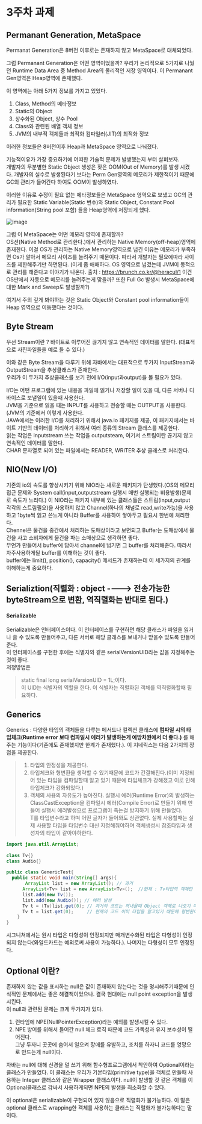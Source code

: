 # 3주차 과제

## Permanant Generation, MetaSpace
Permanat Generation은 8버전 이후로는 존재하지 않고 MetaSpace로 대체되었다.    

그럼 Permanant Generation은 어떤 영역이었을까? 우리가 논리적으로 5가지로 나눴던 Runtime Data Area 중 Method Area의 물리적인 저장 영역이다. 이 Permanant Gen영역은 Heap영역에 존재했다.  

이 영역에는 아래 5가지 정보를 가지고 있었다. 
1. Class, Method의 메타정보
2. Static의 Object
3. 상수화된 Object, 상수 Pool
4. Class와 관련된 배열 객체 정보
5. JVM의 내부적 객체들과 최적화 컴파일러(JIT)의 최적화 정보
  
이러한 정보들은 8버전이후 Heap과 MetaSpace 영역으로 나눠졌다.

기능적이유가 가장 중요하기에 어떠한 기술적 문제가 발생했는지 부터 살펴보자.  
개발자의 무분별한 Static Object 생성은 잦은 OOM(Out of Memory)를 발생 시켰다. 개발자의 실수로 발생된다기 보다는 Perm Gen영역의 메모리가 제한적이기 때문에 GC의 관리가 들어간다 하여도
OOM이 발생하였다.    

이러한 이유로 수정이 필요 없는 메타정보들은 MetaSpace 영역으로 보냈고 GC의 관리가 필요한 Static Variable(Static 변수)와 Static Object, Constant Pool information(String pool 포함)
들을 Heap영역에 저장되게 했다.   

![image](https://user-images.githubusercontent.com/78134917/155848432-4cc9b76d-dc25-4807-b774-d6390da835f7.png)


그럼 이 MetaSpace는 어떤 메모리 영역에 존재할까?  
OS선(Native Method로 관리한다.)에서 관리하는 Native Memory(off-heap)영역에 존재한다. 이걸 OS가 관리하는 Native Memory영역으로 넘긴 이유는 메모리가 부족하면 Os가 알아서 메모리 사이즈를 
늘려주기 때문이다. 따라서 개발자는 필요에따라 사이즈를 제한해주기만 하면된다.  (이게 좀 애매하다. OS 영역으로 넘겼는데 JVM이 동적으로 관리를 해준다고 이야기가 나온다. 출처 : https://brunch.co.kr/@heracul/1
이건 OS딴에서 자동으로 메모리를 늘려주는게 맞을까? 또한 Full Gc 발생시 MetaSpace에 대한 Mark and Sweep도 발생할까?)  

여기서 주의 깊게 봐야하는 것은 Static Object와 Constant pool information들이 Heap 영역으로 이동했다는 것이다.  

## Byte Stream  
우선 Stream이란 ? 바이트로 이루어진 끊기지 않고 연속적인 데이터를 말한다. (대표적으로 사진파일들을 예로 들 수 있다.) 

이와 같은 Byte Stream을 다루기 위해 자바에서는 대표적으로 두가지 InputStream과 OutputStream을 추상클래스가 존재한다.  
우리가 이 두가지 추상클래스를 보기 전에 I/O(input과output)을 볼 필요가 있다.  

I/O는 어떤 프로그램에 있는 내용을 파일에 읽거나 저장할 일이 있을 때, 다른 서버나 디바이스로 보낼일이 있을때 사용한다.  
JVM을 기준으로 읽을 때는 INPUT를 사용하고 전송할 때는 OUTPUT을 사용한다.(JVM의 기준에서 이렇게 사용한다.   
JAVA에서는 이러한 I/O를 처리하기 위해서 java.io 패키지를 제공, 이 패키지에서는 바이트 기반의 데이터를 처리하기 위해서 여러 종류의 Stream 클래스를 제공한다.  
읽는 작업은 inputstream 쓰는 작업을 outputsteam, 여기서 스트림이란 끊기지 않고 연속적인 데이터를 말한다.  
CHAR 문자열로 되어 있는 파일에서는 READER, WRITER 추상 클래스로 처리한다.   

## NIO(New I/O)
기존의 io의 속도를 향상시키기 위해  NIO라는 새로운 패키지가 탄생했다.(OS의 메모리 접근 문제와 System call(input,outputstream 실행시 매번 실행되는 비용발생)문제로 속도가 느리다.)  이 NIO라는 패키지 내부에 있는 클래스들은 스트림(input,output 각각의 스트림필요)을 사용하지 않고 Channel(하나의 채널로 read,write가능)을 사용하고 1byte씩 읽고 쓴느게 아니라 Buffer를 사용하여 쌓아두고 필요시 한번에 처리한다.  
Chennel은 물건을 중간에서 처리하는 도매상이라고 보면되고 Buffer는 도매상에서 물건을 사고 소비자에게 물건을 파는 소매상으로 생각하면 좋다.  
무언가 만들어서 buffer에 담아서 channel에 넘기면 그 buffer를 처리해준다. 따라서 자주사용하게될 buffer를 이해하는 것이 좋다.  
buffer에는 limit(), position(), capacity() 메서드가 존재하는데 이 세가지의 관계를 이해하는게 중요하다. 



## Serializtion(직렬화 : object ----> 전송가능한 byteStream으로 변환, 역직렬화는 반대로 된다.)
#### Serializable
Serializable은 인터페이스이다. 이 인터페이스를 구현하면 해당 클래스가 파일을 읽거나 쓸 수 있도록 만들어주고, 다른 서버로 해당 클래스를 보내거나 받을수 있도록 만들어준다.  
이 인터페이스를 구현한 후에는 식별자와 같은 serialVersionUID라는 값을 지정해주는 것이 좋다.  
저정방법은  
> static final long serialVersionUID = 1L;이다.  
이 UID는 식별자의 역할을 한다. 이 식별자는 직렬화된 객체를 역직렬화할때 필요하다.


## Generics  

Generics : 다양한 타입의 객체들을 다루는 메서드나 컬렉션 클래스에 **컴파일 시의 타입체크(Runtime error 보다 컴파일시 에러가 발생하는게 예방차원에서 더 좋다.)** 를 해주는 기능이다(기존에도 존재했지만 한계가 존재했다.). 이 지네릭스는 다음 2가지의 장점을 제공한다.  
> 1. 타입의 안정성을 제공한다.  
> 2. 타입체크와 형변환을 생략할 수 있기때문에 코드가 간결해진다.(이미 지정되어 있는 타입을 컴파일할때 알고 있기 때문에 타입체크가 강해졌고 이로 인해 타입체크가 강화되었다.)  
> 3. 객체의 사용의 자유도가 높아진다. 
실행시 에러(Runtime Error)의 발생하는 ClassCastException을 컴파일시 에러(Compile Error)로 만들기 위해 만들어 실행시 에러발생으로 프로그램이 죽는걸 방지하기 위해 만들었다.  
T를 타입변수라고 하며 어떤 글자가 들어와도 상관없다. 실제 사용할때는 실제 사용할 타입을 타입변수 대신 지정해줘야하며 객체생성시 참조타입과 생성자의 타입이 같아야하한다.  
  
```java
import java.util.ArrayList;
  
class Tv{}
class Audio{}
  
public class GenericTest{
  public static void main(String[] args){
       ArrayList list = new ArrayList(); // 과거 
      ArrayList<Tv> list = new ArrayList<Tv>();  //현재 : Tv타입의 객체만 저장가능, 참조변수에 대입된 타입과 생성자에 대입된 타입이 동일해야한다.
      list.add(new Tv());
      list.add(new Audio()); // 에러 발생
      Tv t = (Tv)list.get(0); // 과거의 코드는 꺼내올때 Object 객체로 나오기 때문에 형변환 필요
      Tv t = list.get(0);     // 현재의 코드 이미 타입을 알고있기 때문에 형변환이 필요없다.
    }
}
```  

시그니쳐에서는 원시 타입은 다형성이 인정되지만 매개변수화된 타입은 다형성이 인정되지 않는다(와일드카드는 예외로써 사용이 가능하다.). 나머지는 다형성이 모두 인정된다.
  

## Optional 이란?  
존재하지 않는 값을 표시하는 null은 값이 존재하지 않는다는 것을 명시해주기때문에 인식적인 문제에서는 좋은 해결책이었으나.  결국 현대에는 null point exception을 발생시킨다.  
이 null과 관련된 문제는 크게 두가지가 있다.   
 
1. 런타임에 NPE(NullPointerException)라는 예외를 발생시킬 수 있다.
2. NPE 방어를 위해서 들어간 null 체크 로직 때문에 코드 가독성과 유지 보수성이 떨어진다.  
그냥 두자니 곳곳에 숨어서 일으켜 장애를 유발하고, 조치를 하자니 코드를 엉망으로 만드는게 null이다.  

자바는 null에 대해 신경을 덜 쓰기 위해 함수형프로그램에서 착안하여 Optional이라는 클래스가 만들었다. 이 클래스는 우리가 기본타입(primitive type)을 객체로 만들때 사용하는 Integer 클래스와 같은 Wrapper 클래스이다. null이 발생할 것 같은 객체를 이 Optional클래스로 감싸서 사용하게되면 NPE의 발생을 최소화할 수 있다.  

이 optional은 serializable이 구현되어 있지 않음으로 직렬화가 불가능하다. 이 말은 optional 클래스로 wrapping한 객체를 사용하는 클래스는 직렬화가 불가능하다는 말이다.

